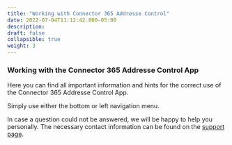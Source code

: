 ```yaml
---
title: "Working with Connector 365 Addresse Control"
date: 2022-07-04T11:12:42.000-05:00
description: 
draft: false
collapsible: true
weight: 3
---
```

### Working with the Connector 365 Addresse Control App

Here you can find all important information and hints for the correct use of the Connector 365 Addresse Control App.

Simply use either the bottom or left navigation menu.

In case a question could not be answered, we will be happy to help you personally. 
The necessary contact information can be found on the [support page](en/apps/cti-for-starface/help-support/).